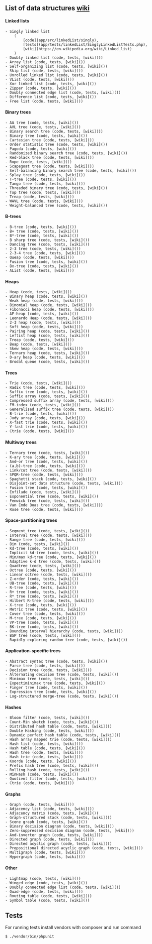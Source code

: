 ## List of data structures [wiki](https://en.wikipedia.org/wiki/List_of_data_structures)

#### Linked lists
    - Singly linked list
        (
            [code](app/src/linkedList/singly),
            [tests](app/tests/linkedList/SinglyLinkedListTests.php),
            [wiki](https://en.wikipedia.org/wiki/Linked_list)
        )
    - Doubly linked list (code, tests, [wiki]())
    - Array list (code, tests, [wiki]())
    - Self-organizing list (code, tests, [wiki]())
    - Skip list (code, tests, [wiki]())
    - Unrolled linked list (code, tests, [wiki]())
    - VList (code, tests, [wiki]())
    - Xor linked list (code, tests, [wiki]())
    - Zipper (code, tests, [wiki]())
    - Doubly connected edge list (code, tests, [wiki]())
    - Difference list (code, tests, [wiki]())
    - Free list (code, tests, [wiki]())

#### Binary trees
    - AA tree (code, tests, [wiki]())
    - AVL tree (code, tests, [wiki]())
    - Binary search tree (code, tests, [wiki]())
    - Binary tree (code, tests, [wiki]())
    - Cartesian tree (code, tests, [wiki]())
    - Order statistic tree (code, tests, [wiki]())
    - Pagoda (code, tests, [wiki]())
    - Randomized binary search tree (code, tests, [wiki]())
    - Red-black tree (code, tests, [wiki]())
    - Rope (code, tests, [wiki]())
    - Scapegoat tree (code, tests, [wiki]())
    - Self-balancing binary search tree (code, tests, [wiki]())
    - Splay tree (code, tests, [wiki]())
    - T-tree (code, tests, [wiki]())
    - Tango tree (code, tests, [wiki]())
    - Threaded binary tree (code, tests, [wiki]())
    - Top tree (code, tests, [wiki]())
    - Treap (code, tests, [wiki]())
    - WAVL tree (code, tests, [wiki]())
    - Weight-balanced tree (code, tests, [wiki]())

#### B-trees
    - B-tree (code, tests, [wiki]())
    - B+ tree (code, tests, [wiki]())
    - B*-tree (code, tests, [wiki]())
    - B sharp tree (code, tests, [wiki]())
    - Dancing tree (code, tests, [wiki]())
    - 2-3 tree (code, tests, [wiki]())
    - 2-3-4 tree (code, tests, [wiki]())
    - Queap (code, tests, [wiki]())
    - Fusion tree (code, tests, [wiki]())
    - Bx-tree (code, tests, [wiki]())
    - AList (code, tests, [wiki]())

#### Heaps
    - Heap (code, tests, [wiki]())
    - Binary heap (code, tests, [wiki]())
    - Weak heap (code, tests, [wiki]())
    - Binomial heap (code, tests, [wiki]())
    - Fibonacci heap (code, tests, [wiki]())
    - AF-heap (code, tests, [wiki]())
    - Leonardo Heap (code, tests, [wiki]())
    - 2-3 heap (code, tests, [wiki]())
    - Soft heap (code, tests, [wiki]())
    - Pairing heap (code, tests, [wiki]())
    - Leftist heap (code, tests, [wiki]())
    - Treap (code, tests, [wiki]())
    - Beap (code, tests, [wiki]())
    - Skew heap (code, tests, [wiki]())
    - Ternary heap (code, tests, [wiki]())
    - D-ary heap (code, tests, [wiki]())
    - Brodal queue (code, tests, [wiki]())

#### Trees
    - Trie (code, tests, [wiki]())
    - Radix tree (code, tests, [wiki]())
    - Suffix tree (code, tests, [wiki]())
    - Suffix array (code, tests, [wiki]())
    - Compressed suffix array (code, tests, [wiki]())
    - FM-index (code, tests, [wiki]())
    - Generalised suffix tree (code, tests, [wiki]())
    - B-trie (code, tests, [wiki]())
    - Judy array (code, tests, [wiki]())
    - X-fast trie (code, tests, [wiki]())
    - Y-fast trie (code, tests, [wiki]())
    - Ctrie (code, tests, [wiki]())

#### Multiway trees
    - Ternary tree (code, tests, [wiki]())
    - K-ary tree (code, tests, [wiki]())
    - And–or tree (code, tests, [wiki]())
    - (a,b)-tree (code, tests, [wiki]())
    - Link/cut tree (code, tests, [wiki]())
    - SPQR-tree (code, tests, [wiki]())
    - Spaghetti stack (code, tests, [wiki]())
    - Disjoint-set data structure (code, tests, [wiki]())
    - Fusion tree (code, tests, [wiki]())
    - Enfilade (code, tests, [wiki]())
    - Exponential tree (code, tests, [wiki]())
    - Fenwick tree (code, tests, [wiki]())
    - Van Emde Boas tree (code, tests, [wiki]())
    - Rose tree (code, tests, [wiki]())

#### Space-partitioning trees
    - Segment tree (code, tests, [wiki]())
    - Interval tree (code, tests, [wiki]())
    - Range tree (code, tests, [wiki]())
    - Bin (code, tests, [wiki]())
    - Kd-tree (code, tests, [wiki]())
    - Implicit kd-tree (code, tests, [wiki]())
    - Min/max kd-tree (code, tests, [wiki]())
    - Adaptive k-d tree (code, tests, [wiki]())
    - Quadtree (code, tests, [wiki]())
    - Octree (code, tests, [wiki]())
    - Linear octree (code, tests, [wiki]())
    - Z-order (code, tests, [wiki]())
    - UB-tree (code, tests, [wiki]())
    - R-tree (code, tests, [wiki]())
    - R+ tree (code, tests, [wiki]())
    - R* tree (code, tests, [wiki]())
    - Hilbert R-tree (code, tests, [wiki]())
    - X-tree (code, tests, [wiki]())
    - Metric tree (code, tests, [wiki]())
    - Cover tree (code, tests, [wiki]())
    - M-tree (code, tests, [wiki]())
    - VP-tree (code, tests, [wiki]())
    - BK-tree (code, tests, [wiki]())
    - Bounding interval hierarchy (code, tests, [wiki]())
    - BSP tree (code, tests, [wiki]())
    - Rapidly exploring random tree (code, tests, [wiki]())

#### Application-specific trees
    - Abstract syntax tree (code, tests, [wiki]())
    - Parse tree (code, tests, [wiki]())
    - Decision tree (code, tests, [wiki]())
    - Alternating decision tree (code, tests, [wiki]())
    - Minimax tree (code, tests, [wiki]())
    - Expectiminimax tree (code, tests, [wiki]())
    - Finger tree (code, tests, [wiki]())
    - Expression tree (code, tests, [wiki]())
    - Log-structured merge-tree (code, tests, [wiki]())

#### Hashes
    - Bloom filter (code, tests, [wiki]())
    - Count-Min sketch (code, tests, [wiki]())
    - Distributed hash table (code, tests, [wiki]())
    - Double Hashing (code, tests, [wiki]())
    - Dynamic perfect hash table (code, tests, [wiki]())
    - Hash array mapped trie (code, tests, [wiki]())
    - Hash list (code, tests, [wiki]())
    - Hash table (code, tests, [wiki]())
    - Hash tree (code, tests, [wiki]())
    - Hash trie (code, tests, [wiki]())
    - Koorde (code, tests, [wiki]())
    - Prefix hash tree (code, tests, [wiki]())
    - Rolling hash (code, tests, [wiki]())
    - MinHash (code, tests, [wiki]())
    - Quotient filter (code, tests, [wiki]())
    - Ctrie (code, tests, [wiki]())

#### Graphs
    - Graph (code, tests, [wiki]())
    - Adjacency list (code, tests, [wiki]())
    - Adjacency matrix (code, tests, [wiki]())
    - Graph-structured stack (code, tests, [wiki]())
    - Scene graph (code, tests, [wiki]())
    - Binary decision diagram (code, tests, [wiki]())
    - Zero-suppressed decision diagram (code, tests, [wiki]())
    - And-inverter graph (code, tests, [wiki]())
    - Directed graph (code, tests, [wiki]())
    - Directed acyclic graph (code, tests, [wiki]())
    - Propositional directed acyclic graph (code, tests, [wiki]())
    - Multigraph (code, tests, [wiki]())
    - Hypergraph (code, tests, [wiki]())

#### Other
    - Lightmap (code, tests, [wiki]())
    - Winged edge (code, tests, [wiki]())
    - Doubly connected edge list (code, tests, [wiki]())
    - Quad-edge (code, tests, [wiki]())
    - Routing table (code, tests, [wiki]())
    - Symbol table (code, tests, [wiki]())

## Tests

For running tests install vendors with composer and run command
```bash
$ ./vendor/bin/phpunit
```
